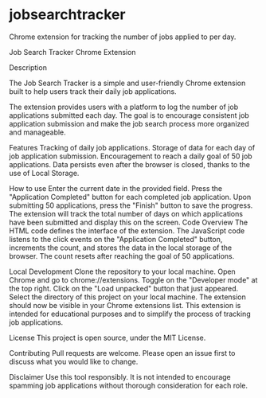 # jobsearchtracker
Chrome extension for tracking the number of jobs applied to per day.

Job Search Tracker Chrome Extension

Description

The Job Search Tracker is a simple and user-friendly Chrome extension built to help users track their daily job applications.

The extension provides users with a platform to log the number of job applications submitted each day. The goal is to encourage consistent job application submission and make the job search process more organized and manageable.

Features
Tracking of daily job applications.
Storage of data for each day of job application submission.
Encouragement to reach a daily goal of 50 job applications.
Data persists even after the browser is closed, thanks to the use of Local Storage.

How to use
Enter the current date in the provided field.
Press the "Application Completed" button for each completed job application.
Upon submitting 50 applications, press the "Finish" button to save the progress.
The extension will track the total number of days on which applications have been submitted and display this on the screen.
Code Overview
The HTML code defines the interface of the extension. The JavaScript code listens to the click events on the "Application Completed" button, increments the count, and stores the data in the local storage of the browser. The count resets after reaching the goal of 50 applications.

Local Development
Clone the repository to your local machine.
Open Chrome and go to chrome://extensions.
Toggle on the "Developer mode" at the top right.
Click on the "Load unpacked" button that just appeared.
Select the directory of this project on your local machine.
The extension should now be visible in your Chrome extensions list.
This extension is intended for educational purposes and to simplify the process of tracking job applications.

License
This project is open source, under the MIT License.

Contributing
Pull requests are welcome. Please open an issue first to discuss what you would like to change.

Disclaimer
Use this tool responsibly. It is not intended to encourage spamming job applications without thorough consideration for each role.
